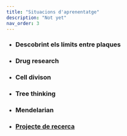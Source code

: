 ```yaml
---
title: "Situacions d'aprenentatge"
description: "Not yet"
nav_order: 3
---
```


- ### Descobrint els límits entre plaques
- ### Drug research
- ### Cell divison
- ### Tree thinking
- ### Mendelarian
- ### [Projecte de recerca](pages/researchproject.md)
